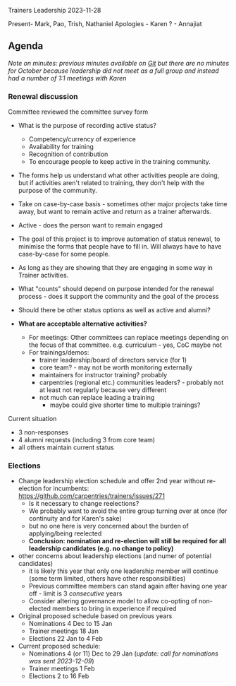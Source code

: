 
Trainers Leadership 2023-11-28

Present- Mark, Pao, Trish, Nathaniel
Apologies - Karen
? - Annajiat

## Agenda

*Note on minutes: previous minutes available on [Git](https://github.com/carpentries/trainers/tree/main/leadership_minutes) but there are no minutes for October because leadership did not meet as a full group and instead had a number of 1:1 meetings with Karen*

### Renewal discussion
Committee reviewed the committee survey form
- What is the purpose of recording active status?
  - Competency/currency of experience
  - Availability for training
  - Recognition of contribution
  - To encourage people to keep active in the training community.

- The forms help us understand what other activities people are doing, but if activities aren't related to training, they don't help with the purpose of the community.
- Take on case-by-case basis - sometimes other major projects take time away, but want to remain active and return as a trainer afterwards.
- Active - does the person want to remain engaged
- The goal of this project is to improve automation of status renewal, to minimise the forms that people have to fill in. Will always have to have case-by-case for some people. 
- As long as they are showing that they are engaging in some way in Trainer activities.
- What "counts" should depend on purpose intended for the renewal process - does it support the community and the goal of the process
- Should there be other status options as well as active and alumni?

- **What are acceptable alternative activities?**
    - For meetings: Other committees can replace meetings depending on the focus of that committee. e.g. curriculum - yes, CoC maybe not 
    - For trainings/demos: 
        - trainer leadership/board of directors service (for 1)
        - core team? - may not be worth monitoring externally
        - maintainers for instructor training? probably
        - carpentries (regional etc.) communities leaders? - probably not at least not regularly because very different
        - not much can replace leading a training
            - maybe could give shorter time to multiple trainings?


Current situation
* 3 non-responses
* 4 alumni requests (including 3 from core team)
* all others maintain current status

### Elections
* Change leadership election schedule and offer 2nd year without re-election for incumbents: https://github.com/carpentries/trainers/issues/271
    * Is it necessary to change reelections?
    * We probably want to avoid the entire group turning over at once (for continuity and for Karen's sake)
    * but no one here is very concerned about the burden of applying/being reelected
    * **Conclusion: nomination and re-election will still be required for all leadership candidates (e.g. no change to policy)**
* other concerns about leadership elections (and numer of potential candidates)
    * it is likely this year that only one leadership member will continue (some term limited, others have other responsibilities)
    * Previous committee members can stand again after having one year off - limit is 3 *consecutive* years
    * Consider altering governance model to allow co-opting of non-elected members to bring in experience if required
* Original proposed schedule based on previous years
    * Nominations 4 Dec to 15 Jan
    * Trainer meetings 18 Jan
    * Elections 22 Jan to 4 Feb
* Current proposed schedule:
    * Nominations 4 (or 11) Dec to 29 Jan (*update: call for nominations was sent 2023-12-09*)
    * Trainer meetings 1 Feb
    * Elections 2 to 16 Feb
